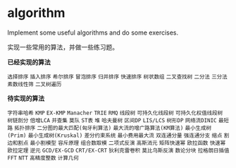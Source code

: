 # **algorithm**
Implement some useful algorithms and do some exercises.

实现一些常用的算法，并做一些练习题。

**已经实现的算法**

`选择排序`
`插入排序`
`希尔排序`
`冒泡排序`
`归并排序`
`快速排序`
`树状数组`
`二叉查找树`
`二分法`
`三分法`
`素数线性筛`
`二叉树遍历`

**待实现的算法**

`字符串哈希`
`KMP`
`EX-KMP`
`Manacher`
`TRIE`
`RMQ`
`线段树`
`可持久化线段树`
`可持久化权值线段树`
`树链剖分`
`倍增LCA`
`并查集`
`莫队`
`ST表`
`堆`
`哈夫曼树`
`区间DP`
`LIS/LCS`
`树形DP`
`网络流DINIC`
`最短路`
`拓扑排序`
`二分图的最大匹配(匈牙利算法)`
`最大流的增广路算法(KM算法)`
`最小生成树(Prim)`
`最小生成树(Kruskal)`
`差分约束系统`
`最小费用最大流`
`双连通分量`
`强连通分支`
`缩点`
`割边和割点`
`最小割模型`
`容斥原理`
`组合数取模`
`二项式反演`
`高斯消元`
`矩阵快速幂`
`欧拉函数`
`快速幂`
`欧拉定理`
`逆元`
`GCD/EX-GCD`
`CRT/EX-CRT`
`狄利克雷卷积`
`莫比乌斯反演`
`数论分块`
`拉格朗日插值`
`FFT`
`NTT`
`高精度整数`
`计算几何`





